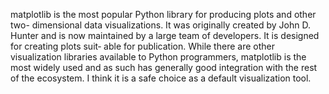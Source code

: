 matplotlib is the most popular Python library for producing plots and other two- dimensional data visualizations. It was originally created by John D. Hunter and is now maintained by a large team of developers. It is designed for creating plots suit‐ able for publication. While there are other visualization libraries available to Python programmers, matplotlib is the most widely used and as such has generally good integration with the rest of the ecosystem. I think it is a safe choice as a default visualization tool.